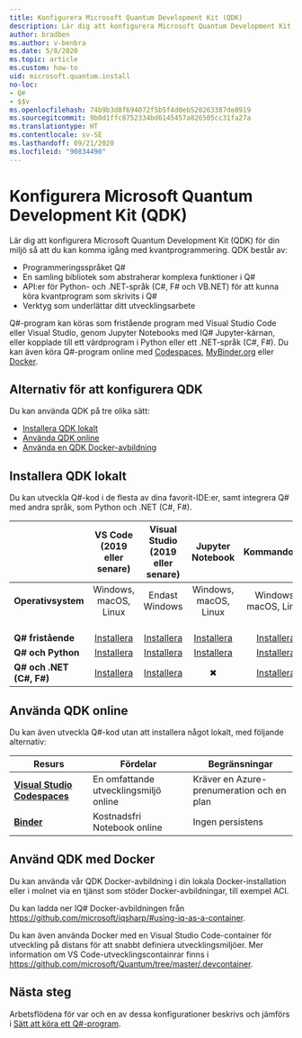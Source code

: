 ```yaml
---
title: Konfigurera Microsoft Quantum Development Kit (QDK)
description: Lär dig att konfigurera Microsoft Quantum Development Kit för olika miljöer.
author: bradben
ms.author: v-benbra
ms.date: 5/8/2020
ms.topic: article
ms.custom: how-to
uid: microsoft.quantum.install
no-loc:
- Q#
- $$v
ms.openlocfilehash: 74b9b3d8f694072f5b5f4d0eb520263387de8919
ms.sourcegitcommit: 9b0d1ffc8752334bd6145457a826505cc31fa27a
ms.translationtype: HT
ms.contentlocale: sv-SE
ms.lasthandoff: 09/21/2020
ms.locfileid: "90834490"
---
```

# <a name="setting-up-the-microsoft-quantum-development-kit-qdk"></a>Konfigurera Microsoft Quantum Development Kit (QDK)

Lär dig att konfigurera Microsoft Quantum Development Kit (QDK) för din miljö så att du kan komma igång med kvantprogrammering. QDK består av:

- Programmeringsspråket Q#
- En samling bibliotek som abstraherar komplexa funktioner i Q#
- API:er för Python- och .NET-språk (C#, F# och VB.NET) för att kunna köra kvantprogram som skrivits i Q#
- Verktyg som underlättar ditt utvecklingsarbete

Q#-program kan köras som fristående program med Visual Studio Code eller Visual Studio, genom Jupyter Notebooks med IQ# Jupyter-kärnan, eller kopplade till ett värdprogram i Python eller ett .NET-språk (C#, F#). Du kan även köra Q#-program online med [Codespaces](https://online.visualstudio.com/), [MyBinder.org](https://mybinder.org/) eller [Docker](#use-the-qdk-with-docker). 

## <a name="options-for-setting-up-the-qdk"></a>Alternativ för att konfigurera QDK

Du kan använda QDK på tre olika sätt:

- [Installera QDK lokalt](#install-the-qdk-locally)
- [Använda QDK online](#use-the-qdk-online)
- [Använda en QDK Docker-avbildning](#use-the-qdk-with-docker)

## <a name="install-the-qdk-locally"></a>Installera QDK lokalt

Du kan utveckla Q#-kod i de flesta av dina favorit-IDE:er, samt integrera Q# med andra språk, som Python och .NET (C#, F#).

|&nbsp; | **VS Code<br>(2019 eller senare)**| **Visual Studio<br>(2019 eller senare)** | **Jupyter Notebook** | **Kommandorad**|
|:-----|:-----:|:-----:|:-----:|:-----:|
|**Operativsystem** |Windows, macOS, Linux |Endast Windows |Windows, macOS, Linux |Windows, macOS, Linux |
|<br>**Q# fristående** |<br>[Installera](xref:microsoft.quantum.install.standalone) |<br> [Installera](xref:microsoft.quantum.install.standalone)  |<br> [Installera](xref:microsoft.quantum.install.jupyter) |<br>[Installera](xref:microsoft.quantum.install.standalone)|
|**Q# och Python** |[Installera](xref:microsoft.quantum.install.python) |[Installera](xref:microsoft.quantum.install.python) |[Installera](xref:microsoft.quantum.install.jupyter) |[Installera](xref:microsoft.quantum.install.python) |
|**Q# och .NET (C#, F#)**|[Installera](xref:microsoft.quantum.install.cs) |[Installera](xref:microsoft.quantum.install.cs)|&#10006; |[Installera](xref:microsoft.quantum.install.cs) |

## <a name="use-the-qdk-online"></a>Använda QDK online

Du kan även utveckla Q#-kod utan att installera något lokalt, med följande alternativ:

|Resurs|Fördelar|Begränsningar|
|---|---|---|
|[**Visual Studio Codespaces**](xref:microsoft.quantum.install.standalone)|En omfattande utvecklingsmiljö online  |Kräver en Azure-prenumeration och en plan |
|[**Binder**](xref:microsoft.quantum.install.binder) | Kostnadsfri Notebook online |Ingen persistens |

## <a name="use-the-qdk-with-docker"></a>Använd QDK med Docker

Du kan använda vår QDK Docker-avbildning i din lokala Docker-installation eller i molnet via en tjänst som stöder Docker-avbildningar, till exempel ACI.

Du kan ladda ner IQ# Docker-avbildningen från https://github.com/microsoft/iqsharp/#using-iq-as-a-container. 

Du kan även använda Docker med en Visual Studio Code-container för utveckling på distans för att snabbt definiera utvecklingsmiljöer. Mer information om VS Code-utvecklingscontainrar finns i https://github.com/microsoft/Quantum/tree/master/.devcontainer.

## <a name="next-steps"></a>Nästa steg

Arbetsflödena för var och en av dessa konfigurationer beskrivs och jämförs i [Sätt att köra ett Q#-program](xref:microsoft.quantum.guide.host-programs).
